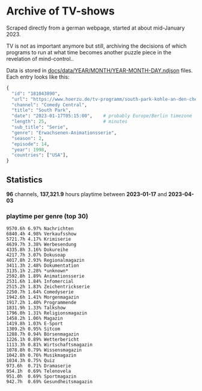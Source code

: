 # Archive of TV-shows

Scraped directly from a german webpage, started at about mid-January 2023.

TV is not as important anymore but still, archiving the decisions of which programs to run at what time
becomes another puzzle piece in the revelation of mind-control.. 

Data is stored in [docs/data/YEAR/MONTH/YEAR-MONTH-DAY.ndjson](docs/data/) files. 
Each entry looks like this:

```python
{
  "id": "181043890", 
  "url": "https://www.hoerzu.de/tv-programm/south-park-kohle-an-den-chefkoch/bid_181043890/", 
  "channel": "Comedy Central", 
  "title": "South Park", 
  "date": "2023-01-17T05:15:00",    # probably Europe/Berlin timezone 
  "length": 25,                     # minutes 
  "sub_title": "Serie", 
  "genre": "Erwachsenen-Animationsserie", 
  "season": 2, 
  "episode": 14, 
  "year": 1998, 
  "countries": ["USA"],
}
```

## Statistics

**96** channels, **137,321.9** hours playtime between **2023-01-17** and **2023-04-03**


### playtime per genre (top 30)

    9570.6h 6.97% Nachrichten
    6840.4h 4.98% Verkaufsshow
    5721.7h 4.17% Krimiserie
    4639.7h 3.38% Werbesendung
    4335.8h 3.16% Dokureihe
    4217.7h 3.07% Dokusoap
    4017.8h 2.93% Regionalmagazin
    3411.3h 2.48% Dokumentation
    3135.1h 2.28% *unknown*
    2592.8h 1.89% Animationsserie
    2531.6h 1.84% Infomercial
    2515.2h 1.83% Zeichentrickserie
    2250.7h 1.64% Comedyserie
    1942.6h 1.41% Morgenmagazin
    1917.2h 1.40% Programmende
    1831.9h 1.33% Talkshow
    1796.0h 1.31% Religionsmagazin
    1458.2h 1.06% Magazin
    1419.8h 1.03% E-Sport
    1309.2h 0.95% Sitcom
    1288.7h 0.94% Börsenmagazin
    1226.1h 0.89% Wetterbericht
    1113.3h 0.81% Wirtschaftsmagazin
    1078.8h 0.79% Wissensmagazin
    1042.8h 0.76% Musikmagazin
    1034.3h 0.75% Quiz
    973.6h  0.71% Dramaserie
    954.1h  0.69% Telenovela
    951.0h  0.69% Sportmagazin
    942.7h  0.69% Gesundheitsmagazin
